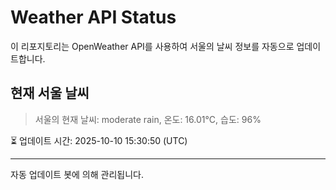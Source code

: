 
# Weather API Status

이 리포지토리는 OpenWeather API를 사용하여 서울의 날씨 정보를 자동으로 업데이트합니다.

## 현재 서울 날씨
> 서울의 현재 날씨: moderate rain, 온도: 16.01°C, 습도: 96%

⏳ 업데이트 시간: 2025-10-10 15:30:50 (UTC)

---
자동 업데이트 봇에 의해 관리됩니다.
